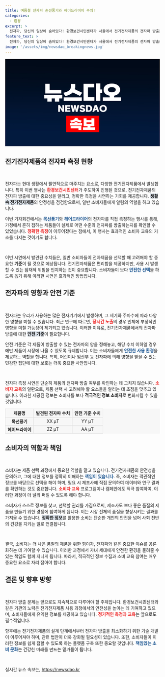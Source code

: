 ```yaml
---
title: 여름철 전자파 손선풍기와 헤어드라이어 주의!
categories:
  - 환경
excerpt: >
  전자파, 당신의 일상에 숨어있다! 환경보건시민센터가 서울에서 전기전자제품의 전자파 방출을 실제로 측정하는 시연을 진행했습니다. 직접 확인해보세요!
feature_text: >
  전자파, 당신의 일상에 숨어있다! 환경보건시민센터가 서울에서 전기전자제품의 전자파 방출을 실제로 측정하는 시연을 진행했습니다. 직접 확인해보세요!
image: '/assets/img/newsdao_breakingnews.jpg'
---
```


<p><img src="/assets/img/newsdao_breakingnews.jpg" alt="ranknews 속보" /></p>

<h2 data-ke-size="size26">전기전자제품의 전자파 측정 현황</h2>

<p data-ke-size="size16">&nbsp;</p>

<p>전자파는 현대 생활에서 필연적으로 마주치는 요소로, 다양한 전기전자제품에서 발생합니다. 특히 이번 행사는 <b><span style="color: #ee2323;">환경보건시민센터</span></b>가 주도하여 진행된 것으로, 전기전자제품의 전자파 방출에 대한 중요성을 알리고, 정확한 측정을 시연하는 기회를 제공합니다. <b><span style="background-color: #21538527;">생활 속 전기전자제품</span></b>의 안정성을 점검함으로써, 일반 소비자들에게 알림의 역할을 하고 있습니다.</p>

<p>이번 기자회견에서는 <b><span style="color: #1a5490;">목선풍기</span></b>와 <b><span style="color: #1a5490;">헤어드라이어</span></b>의 전자파를 직접 측정하는 행사를 통해, 가정에서 흔히 접하는 제품들이 실제로 어떤 수준의 전자파를 방출하는지를 확인할 수 있었습니다. <b><span style="color: #ee2323;">정확한 측정</span></b>이 이루어졌다는 점에서, 이 행사는 효과적인 소비자 교육의 기초를 다지는 것이기도 합니다. </p>

<p data-ke-size="size16">&nbsp;</p>

<p>이번 시연에서 발견된 수치들은, 일반 소비자들이 전자제품을 선택할 때 고려해야 할 중요한 <b>기준</b>이 될 것으로 예상됩니다. 전기전자제품은 편리함을 제공하지만, 사용 시 발생할 수 있는 잠재적 위험을 인지하는 것이 중요합니다. 소비자들이 보다 <b><span style="color: #1a5490;">안전한 선택</span></b>을 하도록 돕기 위해 이러한 시연은 효과적인 방법입니다. </p>

<h2 data-ke-size="size26">전자파의 영향과 안전 기준</h2>

<p data-ke-size="size16">&nbsp;</p>

<p>전자파는 우리가 사용하는 많은 전자기기에서 발생하며, 그 세기와 주파수에 따라 다양한 영향을 미칠 수 있습니다. 최근 연구에 따르면, <b><span style="color: #ee2323;">장시간 노출</span></b>의 경우 인체에 부정적인 영향을 미칠 가능성이 제기되고 있습니다.  이러한 이유로, 전기전자제품에서의 전자파 방출에 대한 <b><span style="background-color: #21538527;">안전 기준</span></b>이 필요합니다.</p>

<p>안전 기준은 각 제품이 방출할 수 있는 전자파의 양을 정해놓고, 해당 수치 이하일 경우에만 제품이 시장에 나올 수 있도록 규제합니다. 이는 소비자들에게 <b><span style="color: #1a5490;">안전한 사용 환경</span></b>을 제공하는 역할을 합니다. 특히, 어린이나 임산부 등 전자파에 의해 영향을 받을 수 있는 민감한 집단에 대한 보호는 더욱 중요한 사안입니다.</p>

<p data-ke-size="size16">&nbsp;</p>

<p>전자파 측정 시연은 단순히 제품의 전자파 방출 여부를 확인하는 데 그치지 않습니다. <b><span style="color: #ee2323;">소비자 교육</span></b>의 일환으로, 제품 선택 시 고려해야 할 요소들을 알리는 데 초점을 맞추고 있습니다. 이러한 제공된 정보는 소비자를 보다 <b>적극적인 정보 소비자</b>로 변화시킬 수 있을 것입니다.</p>

<table style="width: 100%; border-collapse: collapse; background-color: #f7f7f7;">
    <thead>
        <tr>
            <th style="text-align: center; border: 1px solid #ddd;"><b>제품명</b></th>
            <th style="text-align: center; border: 1px solid #ddd;"><b>발견된 전자파 수치</b></th>
            <th style="text-align: center; border: 1px solid #ddd;"><b>안전 기준 수치</b></th>
        </tr>
    </thead>
    <tbody>
        <tr>
            <td style="text-align: center; border: 1px solid #ddd;"><b>목선풍기</b></td>
            <td style="text-align: center; border: 1px solid #ddd;">XX μT</td>
            <td style="text-align: center; border: 1px solid #ddd;">YY μT</td>
        </tr>
        <tr>
            <td style="text-align: center; border: 1px solid #ddd;"><b>헤어드라이어</b></td>
            <td style="text-align: center; border: 1px solid #ddd;">ZZ μT</td>
            <td style="text-align: center; border: 1px solid #ddd;">AA μT</td>
        </tr>
    </tbody>
</table>

<h2 data-ke-size="size26">소비자의 역할과 책임</h2>

<p data-ke-size="size16">&nbsp;</p>

<p>소비자는 제품 선택 과정에서 중요한 역할을 맡고 있습니다. 전기전자제품의 안전성을 문의하고, 그에 대한 정보를 정확히 이해하는 <b><span style="color: #1a5490;">책임이 있습니다</span></b>. 즉, 소비자는 객관적인 정보를 바탕으로 선택을 해야 하며, 필요 시 제조사에 직접 문의하여 데이터와 연구 결과를 확인하는 것도 중요합니다. <b><span style="color: #ee2323;">소비자 교육</span></b> 프로그램이나 캠페인에도 적극 참여하여, 이러한 과정이 더 널리 퍼질 수 있도록 해야 합니다.</p>

<p>소비자가 스스로 정보를 찾고, 선택할 권리를 가짐으로써, 제조사도 보다 좋은 품질의 제품을 만들기 위한 경쟁에 참여하게 됩니다. 이는 시장 전체의 품질을 향상시키는 결과를 가져올 수 있습니다. <b><span style="background-color: #21538527;">정확한 정보</span></b>를 활용한 소비는 단순한 개인의 안전을 넘어 사회 전반의 건강을 지키는 일로 연결됩니다.</p>

<p data-ke-size="size16">&nbsp;</p>

<p>결국, 소비자는 더 나은 품질의 제품을 위한 힘이자, 전자파와 같은 중요한 이슈를 공론화하는 데 기여할 수 있습니다. 이러한 과정에서 자녀 세대에게 안전한 환경을 물려줄 수 있는 책임도 함께 지니게 됩니다. 따라서, 적극적인 정보 수집과 소비 교육 참여는 매우 중요한 요소로 자리 잡아야 합니다.</p>

<h2 data-ke-size="size26">결론 및 향후 방향</h2>

<p data-ke-size="size16">&nbsp;</p>

<p>전자파 방출 문제는 앞으로도 지속적으로 다루어야 할 주제입니다. 환경보건시민센터와 같은 기관의 노력은 전기전자제품 사용 과정에서의 안전성을 높이는 데 기여하고 있으며, 소비자들에게 유익한 정보를 제공하고 있습니다. <b><span style="color: #ee2323;">정기적인 측정과 교육</span></b>는 앞으로도 필수적입니다.</p>

<p>향후에는 전기전자제품의 설계 단계에서부터 전자파 방출을 최소화하기 위한 기술 개발이 이루어져야 하며, 관련 법안이 더욱 강화될 필요성이 있습니다. 또한, 소비자들이 이러한 정보를 쉽게 접할 수 있도록 하는 플랫폼 구축 또한 중요할 것입니다. <b><span style="color: #1a5490;">책임있는 소비 문화</span></b>는 건강한 미래를 만드는 밑거름이 됩니다.</p>

<p data-ke-size="size16">&nbsp;</p>
실시간 뉴스 속보는, <a href="https://newsdao.kr" rel="dofollow">https://newsdao.kr</a>


